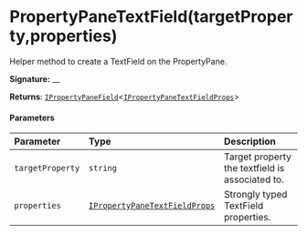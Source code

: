 # PropertyPaneTextField(targetProperty,properties)




Helper method to create a TextField on the PropertyPane.

**Signature:** __

**Returns**: [`IPropertyPaneField`](../sp-webpart-base/ipropertypanefield.md)<[`IPropertyPaneTextFieldProps`](../sp-webpart-base/ipropertypanetextfieldprops.md)>





#### Parameters


| Parameter	   | Type    | Description |
|:-------------|:---------------|:------------|
| `targetProperty`    | `string` | Target property the textfield is associated to. |
| `properties`    | [`IPropertyPaneTextFieldProps`](../sp-webpart-base/ipropertypanetextfieldprops.md) | Strongly typed TextField properties. |


